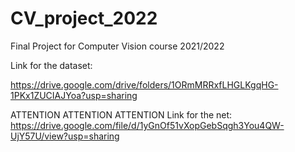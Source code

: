 # CV_project_2022
Final Project for Computer Vision course 2021/2022

Link for the dataset:

https://drive.google.com/drive/folders/1ORmMRRxfLHGLKgqHG-1PKx1ZUCIAJYoa?usp=sharing

ATTENTION ATTENTION ATTENTION
Link for the net:
https://drive.google.com/file/d/1yGnOf51vXopGebSqgh3You4QW-UjY57U/view?usp=sharing
